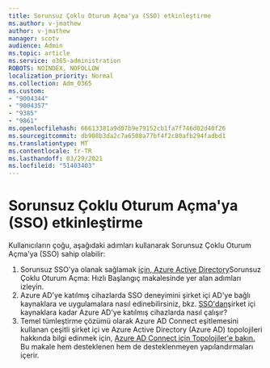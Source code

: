```yaml
---
title: Sorunsuz Çoklu Oturum Açma'ya (SSO) etkinleştirme
ms.author: v-jmathew
author: v-jmathew
manager: scotv
audience: Admin
ms.topic: article
ms.service: o365-administration
ROBOTS: NOINDEX, NOFOLLOW
localization_priority: Normal
ms.collection: Adm_O365
ms.custom:
- "9004344"
- "9004357"
- "9385"
- "9861"
ms.openlocfilehash: 66613381a9d07b9e79152cb1fa7f746d02d40f26
ms.sourcegitcommit: db908b3da2c7a6508a77bf4f2c80afb294fadbd1
ms.translationtype: MT
ms.contentlocale: tr-TR
ms.lasthandoff: 03/29/2021
ms.locfileid: "51403403"
---
```

# <a name="enable-seamless-single-sign-on-sso"></a>Sorunsuz Çoklu Oturum Açma'ya (SSO) etkinleştirme

Kullanıcıların çoğu, aşağıdaki adımları kullanarak Sorunsuz Çoklu Oturum Açma'ya (SSO) sahip olabilir:

1. Sorunsuz SSO'ya olanak sağlamak [için, Azure Active Directory](https://docs.microsoft.com/azure/active-directory/hybrid/how-to-connect-sso-quick-start)Sorunsuz Çoklu Oturum Açma: Hızlı Başlangıç makalesinde yer alan adımları izleyin.
2. Azure AD'ye katılmış cihazlarda SSO deneyimini şirket içi AD'ye bağlı kaynaklara ve uygulamalara nasıl edinebilirsiniz, bkz. [SSO'dan](https://docs.microsoft.com/azure/active-directory/devices/azuread-join-sso)şirket içi kaynaklara kadar Azure AD'ye katılmış cihazlarda nasıl çalışır?
3. Temel tümleştirme çözümü olarak Azure AD Connect eşitlemesini kullanan çeşitli şirket içi ve Azure Active Directory (Azure AD) topolojileri hakkında bilgi edinmek için, [Azure AD Connect için Topolojiler'e bakın.](https://docs.microsoft.com/azure/active-directory/hybrid/plan-connect-topologies) Bu makale hem desteklenen hem de desteklenmeyen yapılandırmaları içerir.
